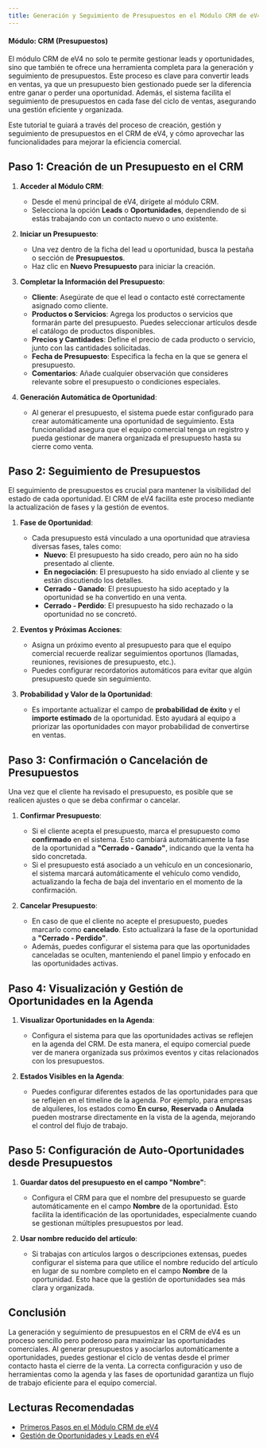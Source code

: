 ```yaml
---
title: Generación y Seguimiento de Presupuestos en el Módulo CRM de eV4
---
```


#### Módulo: CRM (Presupuestos)

El módulo CRM de eV4 no solo te permite gestionar leads y oportunidades, sino que también te ofrece una herramienta completa para la generación y seguimiento de presupuestos. Este proceso es clave para convertir leads en ventas, ya que un presupuesto bien gestionado puede ser la diferencia entre ganar o perder una oportunidad. Además, el sistema facilita el seguimiento de presupuestos en cada fase del ciclo de ventas, asegurando una gestión eficiente y organizada.

Este tutorial te guiará a través del proceso de creación, gestión y seguimiento de presupuestos en el CRM de eV4, y cómo aprovechar las funcionalidades para mejorar la eficiencia comercial.

## Paso 1: Creación de un Presupuesto en el CRM

1. **Acceder al Módulo CRM**:
   - Desde el menú principal de eV4, dirígete al módulo CRM.
   - Selecciona la opción **Leads** o **Oportunidades**, dependiendo de si estás trabajando con un contacto nuevo o uno existente.

2. **Iniciar un Presupuesto**:
   - Una vez dentro de la ficha del lead u oportunidad, busca la pestaña o sección de **Presupuestos**.
   - Haz clic en **Nuevo Presupuesto** para iniciar la creación.

3. **Completar la Información del Presupuesto**:
   - **Cliente**: Asegúrate de que el lead o contacto esté correctamente asignado como cliente.
   - **Productos o Servicios**: Agrega los productos o servicios que formarán parte del presupuesto. Puedes seleccionar artículos desde el catálogo de productos disponibles.
   - **Precios y Cantidades**: Define el precio de cada producto o servicio, junto con las cantidades solicitadas.
   - **Fecha de Presupuesto**: Especifica la fecha en la que se genera el presupuesto.
   - **Comentarios**: Añade cualquier observación que consideres relevante sobre el presupuesto o condiciones especiales.

4. **Generación Automática de Oportunidad**:
   - Al generar el presupuesto, el sistema puede estar configurado para crear automáticamente una oportunidad de seguimiento. Esta funcionalidad asegura que el equipo comercial tenga un registro y pueda gestionar de manera organizada el presupuesto hasta su cierre como venta.

## Paso 2: Seguimiento de Presupuestos

El seguimiento de presupuestos es crucial para mantener la visibilidad del estado de cada oportunidad. El CRM de eV4 facilita este proceso mediante la actualización de fases y la gestión de eventos.

1. **Fase de Oportunidad**:
   - Cada presupuesto está vinculado a una oportunidad que atraviesa diversas fases, tales como:
     - **Nuevo**: El presupuesto ha sido creado, pero aún no ha sido presentado al cliente.
     - **En negociación**: El presupuesto ha sido enviado al cliente y se están discutiendo los detalles.
     - **Cerrado - Ganado**: El presupuesto ha sido aceptado y la oportunidad se ha convertido en una venta.
     - **Cerrado - Perdido**: El presupuesto ha sido rechazado o la oportunidad no se concretó.

2. **Eventos y Próximas Acciones**:
   - Asigna un próximo evento al presupuesto para que el equipo comercial recuerde realizar seguimientos oportunos (llamadas, reuniones, revisiones de presupuesto, etc.).
   - Puedes configurar recordatorios automáticos para evitar que algún presupuesto quede sin seguimiento.

3. **Probabilidad y Valor de la Oportunidad**:
   - Es importante actualizar el campo de **probabilidad de éxito** y el **importe estimado** de la oportunidad. Esto ayudará al equipo a priorizar las oportunidades con mayor probabilidad de convertirse en ventas.

## Paso 3: Confirmación o Cancelación de Presupuestos

Una vez que el cliente ha revisado el presupuesto, es posible que se realicen ajustes o que se deba confirmar o cancelar.

1. **Confirmar Presupuesto**:
   - Si el cliente acepta el presupuesto, marca el presupuesto como **confirmado** en el sistema. Esto cambiará automáticamente la fase de la oportunidad a **"Cerrado - Ganado"**, indicando que la venta ha sido concretada.
   - Si el presupuesto está asociado a un vehículo en un concesionario, el sistema marcará automáticamente el vehículo como vendido, actualizando la fecha de baja del inventario en el momento de la confirmación.

2. **Cancelar Presupuesto**:
   - En caso de que el cliente no acepte el presupuesto, puedes marcarlo como **cancelado**. Esto actualizará la fase de la oportunidad a **"Cerrado - Perdido"**.
   - Además, puedes configurar el sistema para que las oportunidades canceladas se oculten, manteniendo el panel limpio y enfocado en las oportunidades activas.

## Paso 4: Visualización y Gestión de Oportunidades en la Agenda

1. **Visualizar Oportunidades en la Agenda**:
   - Configura el sistema para que las oportunidades activas se reflejen en la agenda del CRM. De esta manera, el equipo comercial puede ver de manera organizada sus próximos eventos y citas relacionados con los presupuestos.

2. **Estados Visibles en la Agenda**:
   - Puedes configurar diferentes estados de las oportunidades para que se reflejen en el timeline de la agenda. Por ejemplo, para empresas de alquileres, los estados como **En curso**, **Reservada** o **Anulada** pueden mostrarse directamente en la vista de la agenda, mejorando el control del flujo de trabajo.

## Paso 5: Configuración de Auto-Oportunidades desde Presupuestos

1. **Guardar datos del presupuesto en el campo "Nombre"**:
   - Configura el CRM para que el nombre del presupuesto se guarde automáticamente en el campo **Nombre** de la oportunidad. Esto facilita la identificación de las oportunidades, especialmente cuando se gestionan múltiples presupuestos por lead.

2. **Usar nombre reducido del artículo**:
   - Si trabajas con artículos largos o descripciones extensas, puedes configurar el sistema para que utilice el nombre reducido del artículo en lugar de su nombre completo en el campo **Nombre** de la oportunidad. Esto hace que la gestión de oportunidades sea más clara y organizada.

## Conclusión

La generación y seguimiento de presupuestos en el CRM de eV4 es un proceso sencillo pero poderoso para maximizar las oportunidades comerciales. Al generar presupuestos y asociarlos automáticamente a oportunidades, puedes gestionar el ciclo de ventas desde el primer contacto hasta el cierre de la venta. La correcta configuración y uso de herramientas como la agenda y las fases de oportunidad garantiza un flujo de trabajo eficiente para el equipo comercial.

## Lecturas Recomendadas

- [Primeros Pasos en el Módulo CRM de eV4](../01_configurar_crm.md)
- [Gestión de Oportunidades y Leads en eV4](#)